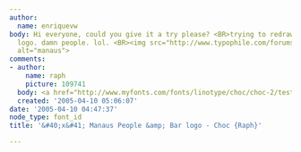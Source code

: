 ```yaml
---
author:
  name: enriquevw
body: Hi everyone, could you give it a try please? <BR>trying to redraw this as a
  logo. damn people. lol. <BR><img src="http://www.typophile.com/forums/messages/83/69258.jpg"
  alt="manaus">
comments:
- author:
    name: raph
    picture: 109741
  body: <a href="http://www.myfonts.com/fonts/linotype/choc/choc-2/testdrive.html?s=Manaus&amp;p=48">Choc</a>.
  created: '2005-04-10 05:06:07'
date: '2005-04-10 04:47:37'
node_type: font_id
title: '&#40;x&#41; Manaus People &amp; Bar logo - Choc {Raph}'

---
```

